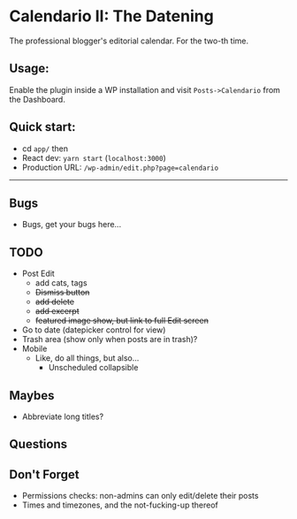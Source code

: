 # Calendario II: The Datening

The professional blogger's editorial calendar. For the two-th time.

## Usage:

Enable the plugin inside a WP installation and visit `Posts->Calendario` from the Dashboard.

## Quick start:

-   cd `app/`
    then
-   React dev: `yarn start` (`localhost:3000`)
-   Production URL: `/wp-admin/edit.php?page=calendario`

---

## Bugs

-   Bugs, get your bugs here...

## TODO

-   Post Edit
    -   add cats, tags
    -   ~~Dismiss button~~
    -   ~~add delete~~
    -   ~~add excerpt~~
    -   ~~featured image show, but link to full Edit screen~~
-   Go to date (datepicker control for view)
-   Trash area (show only when posts are in trash)?
-   Mobile
    -   Like, do all things, but also...
        -   Unscheduled collapsible

## Maybes

-   Abbreviate long titles?

## Questions

## Don't Forget

-   Permissions checks: non-admins can only edit/delete their posts
-   Times and timezones, and the not-fucking-up thereof
